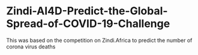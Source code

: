 # Zindi-AI4D-Predict-the-Global-Spread-of-COVID-19-Challenge

This was based on the competition on Zindi.Africa to predict the number of corona virus deaths
